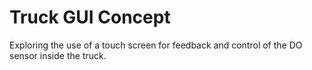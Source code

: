 # Truck GUI Concept

Exploring the use of a touch screen for feedback and control of the DO sensor inside the truck.